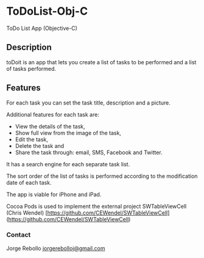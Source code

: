 # ToDoList-Obj-C
ToDo List App (Objective-C)

## Description
toDoit is an app that lets you create a list of tasks to be performed and a list of tasks performed.

## Features
For each task you can set the task title, description and a picture.

Additional features for each task are:
- View the details of the task,
- Show full view from the image of the task,
- Edit the task,
- Delete the task and
- Share the task through: email, SMS, Facebook and Twitter.

It has a search engine for each separate task list.

The sort order of the list of tasks is performed according to the modification date of each task.

The app is viable for iPhone and iPad.

Cocoa Pods is used to implement the external project SWTableViewCell (Chris Wendel) [https://github.com/CEWendel/SWTableViewCell] (https://github.com/CEWendel/SWTableViewCell)

### Contact
Jorge Rebollo
jorgerebolloj@gmail.com


